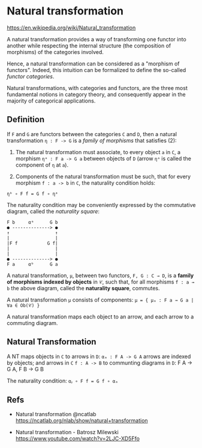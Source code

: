 # Natural transformation

https://en.wikipedia.org/wiki/Natural_transformation

A natural transformation provides a way of transforming one functor into another while respecting the internal structure (the composition of morphisms) of the categories involved.

Hence, a natural transformation can be considered as a "morphism of functors". Indeed, this intuition can be formalized to define the so-called *functor categories*.

Natural transformations, with categories and functors, are the three most fundamental notions in category theory, and consequently appear in the majority of categorical applications.

## Definition

If `F` and `G` are functors between the categories `C` and `D`, then a natural transformation `η : F -> G` is a *family of morphisms* that satisfies (2):

1. The natural transformation must associate, to every object `a` in `C`, a morphism `ηᵃ : F a -> G a` between objects of `D` (arrow `ηᵃ` is called the component of `η` at `a`).

2. Components of the natural transformation must be such, that for every morphism `f : a -> b` in `C`, the naturality condition holds:

`ηᵇ ∘ F f = G f ∘ ηᵃ`

The naturality condition may be conveniently expressed by the commutative diagram, called the *naturality square*:

```
F b     αᵃ      G b
● --------------> ●
↑                 ↑
|                 |
|F f           G f|
|                 |
|                 |
● --------------> ●
F a     αᵇ      G a
```




A natural transformation, `µ`, between two functors, `F, G : C → D`, is a **family of morphisms indexed by objects** in `𝒞`, such that, for all morphisms `f : a → b` the above diagram, called the **naturality square**, commutes.

A natural transformation `µ` consists of components: 
`µ = { µₐ : F a → G a | ∀a ∈ Ob(𝒞) }`

A natural transformation maps each object to an arrow, 
and each arrow to a commuting diagram.


## Natural Transformation

A NT maps objects in `C` to arrows in `D`: 
`αₐ : F A -> G A`
arrows are indexed by objects; 
and arrows in `C` 
`f : A -> B` 
to communting diagrams in `D`: 
F A → G A, F B → G B

The naturality condition: `αᵦ ∘ F f = G f ∘ αₐ`




## Refs

* Natural transformation @ncatlab
https://ncatlab.org/nlab/show/natural+transformation

* Natural transformation - Batrosz Milewski
https://www.youtube.com/watch?v=2LJC-XD5Ffo
